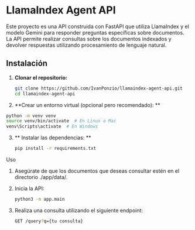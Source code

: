# LlamaIndex Agent API

Este proyecto es una API construida con FastAPI que utiliza LlamaIndex y el modelo Gemini para responder preguntas específicas sobre documentos. La API permite realizar consultas sobre los documentos indexados y devolver respuestas utilizando procesamiento de lenguaje natural.

## Instalación

1. **Clonar el repositorio:**
   ```bash
   git clone https://github.com/IvanPonzio/llamaindex-agent-api.git
   cd llamaindex-agent-api
2. **Crear un entorno virtual (opcional pero recomendado): **
  ```bash
  python -m venv venv
  source venv/bin/activate  # En Linux o Mac
  venv\Scripts\activate  # En Windows
  ```

3. ** Instalar las dependencias: **
    ```bash
    pip install -r requirements.txt

Uso
1. Asegúrate de que los documentos que deseas consultar estén en el directorio ./app/data/.

2. Inicia la API:
   ```bash
   python3 -m app.main
   ```
3. Realiza una consulta utilizando el siguiente endpoint:
    ```bash
    GET /query?q={tu consulta}



